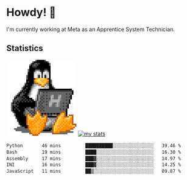 # Howdy! :penguin:
I'm currently working at Meta as an Apprentice System Technician.

## Statistics

![Tux Pengiun!](tux-linux-penguin.gif)
[![my stats](https://github-readme-stats.vercel.app/api?username=benlodz&showing_icons=true&theme=tokyonight)](https://github.com/anuraghazra/github-readme-stats)

<!-- [![Top Langs](https://github-readme-stats.vercel.app/api/top-langs/?username=benlodz&layout=compact)](https://github.com/anuraghazra/github-readme-stats) ---> 

<!--START_SECTION:waka-->

```txt
Python       46 mins         ██████████░░░░░░░░░░░░░░░   39.46 %
Bash         19 mins         ████░░░░░░░░░░░░░░░░░░░░░   16.30 %
Assembly     17 mins         ███▓░░░░░░░░░░░░░░░░░░░░░   14.97 %
INI          16 mins         ███▓░░░░░░░░░░░░░░░░░░░░░   14.25 %
JavaScript   11 mins         ██▒░░░░░░░░░░░░░░░░░░░░░░   09.87 %
```

<!--END_SECTION:waka-->
<!--
**benlodz/benlodz** is a ✨ _special_ ✨ repository because its `README.md` (this file) appears on your GitHub profile.

Here are some ideas to get you started:

- 🔭 I’m currently working on ...
- 🌱 I’m currently learning ...
- 👯 I’m looking to collaborate on ...
- 🤔 I’m looking for help with ...
- 💬 Ask me about ...
- 📫 How to reach me: ...
- 😄 Pronouns: ...
- ⚡ Fun fact: ...
-->
